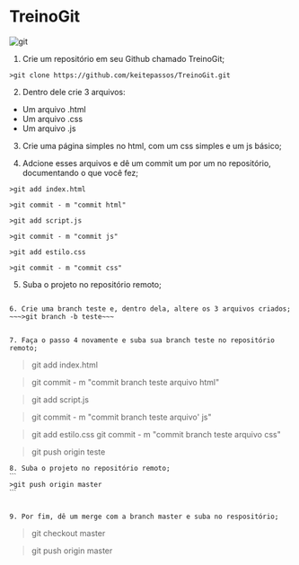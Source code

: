 # TreinoGit 
![git](https://avatars0.githubusercontent.com/u/48369317?s=460&u=680878e27fea3e89349b8bcfccd9fb4bd61d5615&v=4)

1. Crie um repositório em seu Github chamado TreinoGit;
~~~
>git clone https://github.com/keitepassos/TreinoGit.git
~~~
2. Dentro dele crie 3 arquivos:
* Um arquivo .html
* Um arquivo .css
* Um arquivo .js

3. Crie uma página simples no html, com um css simples e um  js básico;

4. Adcione esses arquivos e dê um commit um por um no repositório, documentando o que você fez;
~~~
>git add index.html

>git commit - m "commit html"

>git add script.js

>git commit - m "commit js"

>git add estilo.css

>git commit - m "commit css"
~~~
5. Suba o projeto no repositório remoto;
~~~git push origin master~~~

6. Crie uma branch teste e, dentro dela, altere os 3 arquivos criados;
~~~>git branch -b teste~~~


7. Faça o passo 4 novamente e suba sua branch teste no repositório remoto;
~~~
>git add index.html

>git commit - m "commit branch teste arquivo html"

>git add script.js

>git commit - m "commit branch teste arquivo' js"

>git add estilo.css
>git commit - m "commit branch teste arquivo css"

>git push origin teste
~~~
8. Suba o projeto no repositório remoto;
ˋˋˋ
>git push origin master
ˋˋˋ


9. Por fim, dê um merge com a branch master e suba no respositório;
~~~
>git checkout master

>git push origin master
~~~

